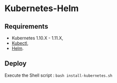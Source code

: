 # Kubernetes-Helm

## Requirements

* Kubernetes 1.10.X - 1.11.X,
* [Kubectl](https://github.com/kubernetes/kubectl),
* [Helm](https://github.com/helm/helm).

## Deploy

Execute the Shell script : `bash install-kubernetes.sh`
